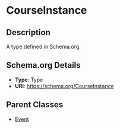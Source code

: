 # CourseInstance

## Description
A type defined in Schema.org.

## Schema.org Details
- **Type**: Type
- **URI**: https://schema.org/CourseInstance

## Parent Classes
- [Event](../Event.md)


